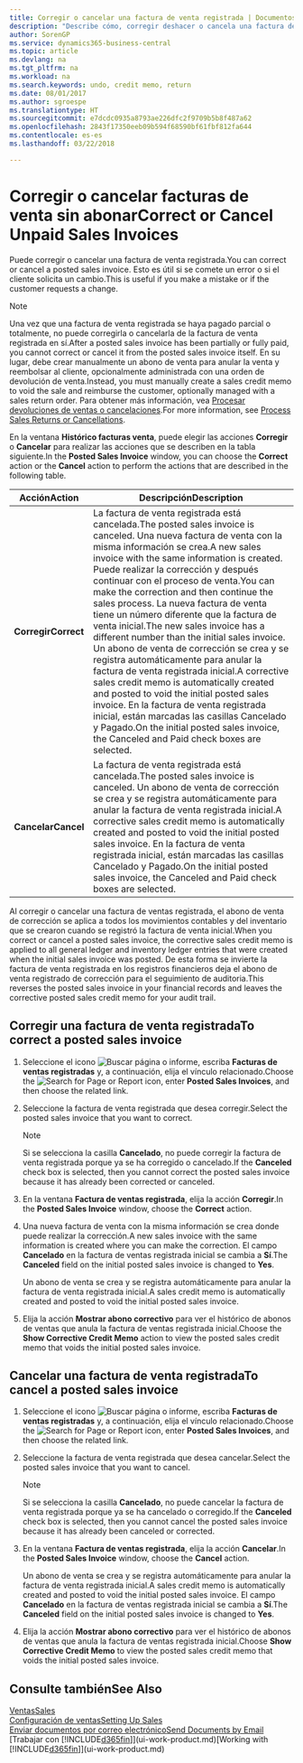 ```yaml
---
title: Corregir o cancelar una factura de venta registrada | Documentos de Microsoft
description: "Describe cómo, corregir deshacer o cancela una factura de venta registrada y aplicar un abono de venta."
author: SorenGP
ms.service: dynamics365-business-central
ms.topic: article
ms.devlang: na
ms.tgt_pltfrm: na
ms.workload: na
ms.search.keywords: undo, credit memo, return
ms.date: 08/01/2017
ms.author: sgroespe
ms.translationtype: HT
ms.sourcegitcommit: e7dcdc0935a8793ae226dfc2f9709b5b8f487a62
ms.openlocfilehash: 2843f17350eeb09b594f68590bf61fbf812fa644
ms.contentlocale: es-es
ms.lasthandoff: 03/22/2018

---
```

# <a name="correct-or-cancel-unpaid-sales-invoices"></a><span data-ttu-id="aa755-103">Corregir o cancelar facturas de venta sin abonar</span><span class="sxs-lookup"><span data-stu-id="aa755-103">Correct or Cancel Unpaid Sales Invoices</span></span>
<span data-ttu-id="aa755-104">Puede corregir o cancelar una factura de venta registrada.</span><span class="sxs-lookup"><span data-stu-id="aa755-104">You can correct or cancel a posted sales invoice.</span></span> <span data-ttu-id="aa755-105">Esto es útil si se comete un error o si el cliente solicita un cambio.</span><span class="sxs-lookup"><span data-stu-id="aa755-105">This is useful if you make a mistake or if the customer requests a change.</span></span>

> [!NOTE]  
>   <span data-ttu-id="aa755-106">Una vez que una factura de venta registrada se haya pagado parcial o totalmente, no puede corregirla o cancelarla de la factura de venta registrada en sí.</span><span class="sxs-lookup"><span data-stu-id="aa755-106">After a posted sales invoice has been partially or fully paid, you cannot correct or cancel it from the posted sales invoice itself.</span></span> <span data-ttu-id="aa755-107">En su lugar, debe crear manualmente un abono de venta para anular la venta y reembolsar al cliente, opcionalmente administrada con una orden de devolución de venta.</span><span class="sxs-lookup"><span data-stu-id="aa755-107">Instead, you must manually create a sales credit memo to void the sale and reimburse the customer, optionally managed with a sales return order.</span></span> <span data-ttu-id="aa755-108">Para obtener más información, vea [Procesar devoluciones de ventas o cancelaciones](sales-how-process-sales-returns-cancellations.md).</span><span class="sxs-lookup"><span data-stu-id="aa755-108">For more information, see [Process Sales Returns or Cancellations](sales-how-process-sales-returns-cancellations.md).</span></span>

<span data-ttu-id="aa755-109">En la ventana **Histórico facturas venta**, puede elegir las acciones **Corregir** o **Cancelar** para realizar las acciones que se describen en la tabla siguiente.</span><span class="sxs-lookup"><span data-stu-id="aa755-109">In the **Posted Sales Invoice** window, you can choose the **Correct** action or the **Cancel** action to perform the actions that are described in the following table.</span></span>

| <span data-ttu-id="aa755-110">Acción</span><span class="sxs-lookup"><span data-stu-id="aa755-110">Action</span></span> | <span data-ttu-id="aa755-111">Descripción</span><span class="sxs-lookup"><span data-stu-id="aa755-111">Description</span></span> |
| --- | --- |
| <span data-ttu-id="aa755-112">**Corregir**</span><span class="sxs-lookup"><span data-stu-id="aa755-112">**Correct**</span></span> |<span data-ttu-id="aa755-113">La factura de venta registrada está cancelada.</span><span class="sxs-lookup"><span data-stu-id="aa755-113">The posted sales invoice is canceled.</span></span> <span data-ttu-id="aa755-114">Una nueva factura de venta con la misma información se crea.</span><span class="sxs-lookup"><span data-stu-id="aa755-114">A new sales invoice with the same information is created.</span></span> <span data-ttu-id="aa755-115">Puede realizar la corrección y después continuar con el proceso de venta.</span><span class="sxs-lookup"><span data-stu-id="aa755-115">You can make the correction and then continue the sales process.</span></span> <span data-ttu-id="aa755-116">La nueva factura de venta tiene un número diferente que la factura de venta inicial.</span><span class="sxs-lookup"><span data-stu-id="aa755-116">The new sales invoice has a different number than the initial sales invoice.</span></span> <span data-ttu-id="aa755-117">Un abono de venta de corrección se crea y se registra automáticamente para anular la factura de venta registrada inicial.</span><span class="sxs-lookup"><span data-stu-id="aa755-117">A corrective sales credit memo is automatically created and posted to void the initial posted sales invoice.</span></span> <span data-ttu-id="aa755-118">En la factura de venta registrada inicial, están marcadas las casillas Cancelado y Pagado.</span><span class="sxs-lookup"><span data-stu-id="aa755-118">On the initial posted sales invoice, the Canceled and Paid check boxes are selected.</span></span> |
| <span data-ttu-id="aa755-119">**Cancelar**</span><span class="sxs-lookup"><span data-stu-id="aa755-119">**Cancel**</span></span> |<span data-ttu-id="aa755-120">La factura de venta registrada está cancelada.</span><span class="sxs-lookup"><span data-stu-id="aa755-120">The posted sales invoice is canceled.</span></span> <span data-ttu-id="aa755-121">Un abono de venta de corrección se crea y se registra automáticamente para anular la factura de venta registrada inicial.</span><span class="sxs-lookup"><span data-stu-id="aa755-121">A corrective sales credit memo is automatically created and posted to void the initial posted sales invoice.</span></span> <span data-ttu-id="aa755-122">En la factura de venta registrada inicial, están marcadas las casillas Cancelado y Pagado.</span><span class="sxs-lookup"><span data-stu-id="aa755-122">On the initial posted sales invoice, the Canceled and Paid check boxes are selected.</span></span> |

<span data-ttu-id="aa755-123">Al corregir o cancelar una factura de ventas registrada, el abono de venta de corrección se aplica a todos los movimientos contables y del inventario que se crearon cuando se registró la factura de venta inicial.</span><span class="sxs-lookup"><span data-stu-id="aa755-123">When you correct or cancel a posted sales invoice, the corrective sales credit memo is applied to all general ledger and inventory ledger entries that were created when the initial sales invoice was posted.</span></span> <span data-ttu-id="aa755-124">De esta forma se invierte la factura de venta registrada en los registros financieros deja el abono de venta registrado de corrección para el seguimiento de auditoria.</span><span class="sxs-lookup"><span data-stu-id="aa755-124">This reverses the posted sales invoice in your financial records and leaves the corrective posted sales credit memo for your audit trail.</span></span>

## <a name="to-correct-a-posted-sales-invoice"></a><span data-ttu-id="aa755-125">Corregir una factura de venta registrada</span><span class="sxs-lookup"><span data-stu-id="aa755-125">To correct a posted sales invoice</span></span>
1. <span data-ttu-id="aa755-126">Seleccione el icono ![Buscar página o informe](media/ui-search/search_small.png "icono Buscar página o informe"), escriba **Facturas de ventas registradas** y, a continuación, elija el vínculo relacionado.</span><span class="sxs-lookup"><span data-stu-id="aa755-126">Choose the ![Search for Page or Report](media/ui-search/search_small.png "Search for Page or Report icon") icon, enter **Posted Sales Invoices**, and then choose the related link.</span></span>  
2. <span data-ttu-id="aa755-127">Seleccione la factura de venta registrada que desea corregir.</span><span class="sxs-lookup"><span data-stu-id="aa755-127">Select the posted sales invoice that you want to correct.</span></span>

    > [!NOTE]  
    >   <span data-ttu-id="aa755-128">Si se selecciona la casilla **Cancelado**, no puede corregir la factura de venta registrada porque ya se ha corregido o cancelado.</span><span class="sxs-lookup"><span data-stu-id="aa755-128">If the **Canceled** check box is selected, then you cannot correct the posted sales invoice because it has already been corrected or canceled.</span></span>
3. <span data-ttu-id="aa755-129">En la ventana **Factura de ventas registrada**, elija la acción **Corregir**.</span><span class="sxs-lookup"><span data-stu-id="aa755-129">In the **Posted Sales Invoice** window, choose the **Correct** action.</span></span>  
4. <span data-ttu-id="aa755-130">Una nueva factura de venta con la misma información se crea donde puede realizar la corrección.</span><span class="sxs-lookup"><span data-stu-id="aa755-130">A new sales invoice with the same information is created where you can make the correction.</span></span> <span data-ttu-id="aa755-131">El campo **Cancelado** en la factura de ventas registrada inicial se cambia a **Sí**.</span><span class="sxs-lookup"><span data-stu-id="aa755-131">The **Canceled** field on the initial posted sales invoice is changed to **Yes**.</span></span>

    <span data-ttu-id="aa755-132">Un abono de venta se crea y se registra automáticamente para anular la factura de venta registrada inicial.</span><span class="sxs-lookup"><span data-stu-id="aa755-132">A sales credit memo is automatically created and posted to void the initial posted sales invoice.</span></span>
5. <span data-ttu-id="aa755-133">Elija la acción **Mostrar abono correctivo** para ver el histórico de abonos de ventas que anula la factura de ventas registrada inicial.</span><span class="sxs-lookup"><span data-stu-id="aa755-133">Choose the **Show Corrective Credit Memo** action to view the posted sales credit memo that voids the initial posted sales invoice.</span></span>

## <a name="to-cancel-a-posted-sales-invoice"></a><span data-ttu-id="aa755-134">Cancelar una factura de venta registrada</span><span class="sxs-lookup"><span data-stu-id="aa755-134">To cancel a posted sales invoice</span></span>
1. <span data-ttu-id="aa755-135">Seleccione el icono ![Buscar página o informe](media/ui-search/search_small.png "icono Buscar página o informe"), escriba **Facturas de ventas registradas** y, a continuación, elija el vínculo relacionado.</span><span class="sxs-lookup"><span data-stu-id="aa755-135">Choose the ![Search for Page or Report](media/ui-search/search_small.png "Search for Page or Report icon") icon, enter **Posted Sales Invoices**, and then choose the related link.</span></span>  
2. <span data-ttu-id="aa755-136">Seleccione la factura de venta registrada que desea cancelar.</span><span class="sxs-lookup"><span data-stu-id="aa755-136">Select the posted sales invoice that you want to cancel.</span></span>

    > [!NOTE]  
    >   <span data-ttu-id="aa755-137">Si se selecciona la casilla **Cancelado**, no puede cancelar la factura de venta registrada porque ya se ha cancelado o corregido.</span><span class="sxs-lookup"><span data-stu-id="aa755-137">If the **Canceled** check box is selected, then you cannot cancel the posted sales invoice because it has already been canceled or corrected.</span></span>
3. <span data-ttu-id="aa755-138">En la ventana **Factura de ventas registrada**, elija la acción **Cancelar**.</span><span class="sxs-lookup"><span data-stu-id="aa755-138">In the **Posted Sales Invoice** window, choose the **Cancel** action.</span></span>

    <span data-ttu-id="aa755-139">Un abono de venta se crea y se registra automáticamente para anular la factura de venta registrada inicial.</span><span class="sxs-lookup"><span data-stu-id="aa755-139">A sales credit memo is automatically created and posted to void the initial posted sales invoice.</span></span> <span data-ttu-id="aa755-140">El campo **Cancelado** en la factura de ventas registrada inicial se cambia a **Sí**.</span><span class="sxs-lookup"><span data-stu-id="aa755-140">The **Canceled** field on the initial posted sales invoice is changed to **Yes**.</span></span>
4. <span data-ttu-id="aa755-141">Elija la acción **Mostrar abono correctivo** para ver el histórico de abonos de ventas que anula la factura de ventas registrada inicial.</span><span class="sxs-lookup"><span data-stu-id="aa755-141">Choose **Show Corrective Credit Memo** to view the posted sales credit memo that voids the initial posted sales invoice.</span></span>

## <a name="see-also"></a><span data-ttu-id="aa755-142">Consulte también</span><span class="sxs-lookup"><span data-stu-id="aa755-142">See Also</span></span>
[<span data-ttu-id="aa755-143">Ventas</span><span class="sxs-lookup"><span data-stu-id="aa755-143">Sales</span></span>](sales-manage-sales.md)  
[<span data-ttu-id="aa755-144">Configuración de ventas</span><span class="sxs-lookup"><span data-stu-id="aa755-144">Setting Up Sales</span></span>](sales-setup-sales.md)  
[<span data-ttu-id="aa755-145">Enviar documentos por correo electrónico</span><span class="sxs-lookup"><span data-stu-id="aa755-145">Send Documents by Email</span></span>](ui-how-send-documents-email.md)  
<span data-ttu-id="aa755-146">[Trabajar con [!INCLUDE[d365fin](includes/d365fin_md.md)]](ui-work-product.md)</span><span class="sxs-lookup"><span data-stu-id="aa755-146">[Working with [!INCLUDE[d365fin](includes/d365fin_md.md)]](ui-work-product.md)</span></span>

